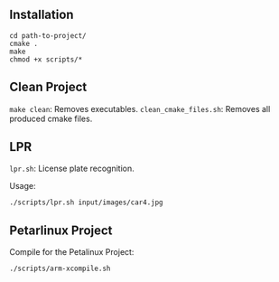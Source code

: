 Installation
------------
```
cd path-to-project/
cmake .
make
chmod +x scripts/*
```

Clean Project
-------------
`make clean`: Removes executables.
`clean_cmake_files.sh`: Removes all produced cmake files.

LPR
-------
`lpr.sh`: License plate recognition.

Usage:
```
./scripts/lpr.sh input/images/car4.jpg
```

Petarlinux Project
-----------------
Compile for the Petalinux Project:
```
./scripts/arm-xcompile.sh

```
